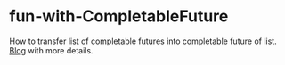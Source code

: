 # fun-with-CompletableFuture
How to transfer list of completable futures into completable future of list.
[Blog](https://bassmake.github.io/2015/08/16/fun-with-CompletableFuture.html) with more details.
